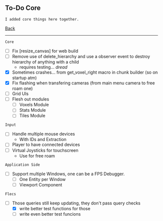 To-Do Core
-----

    I added core things here together.

[Back](todo-main.md)

-----

`Core`
- [ ] Fix [resize_canvas] for web build
- [ ] Remove use of delete_hierarchy and use a observer event to destroy hierarchy of anything with a child
    - requires testing... *dread*
- [x] Sometimes crashes... from get_voxel_right macro in chunk builder (so on startup atm)
- [x] Fix flashing when transfering cameras (from main menu camera to free roam one)
- [ ] Grid UIs
- [ ] Flesh out modules
    - [ ] Voxels Module
    - [ ] Stats Module
    - [ ] Tiles Module

`Input`
- [ ] Handle multiple mouse devices
    - With IDs and Extraction
- [ ] Player to have connected devices
- [ ] Virtual Joysticks for touchscreen
    - Use for free roam

`Application Side`
- [ ] Support multiple Windows, one can be a FPS Debugger.
    - [ ] One Entity per Window
    - [ ] Viewport Component

`Flecs`
- [ ] Those queries still keep updating, they don't pass query checks
    - [x] write better test functions for those
    - [ ] write even better test funcions
